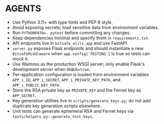 # AGENTS

- Use Python 3.11+ with type hints and PEP 8 style.
- Avoid exposing secrets; load sensitive data from environment variables.
- Run `PYTHONPATH=. pytest` before committing any changes.
- Keep dependencies minimal and specify them in `requirements.txt`.
- API endpoints live in `bitsafe_utils.app` and use FastAPI.
- `server.py` exposes Flask endpoints and should instantiate a new
  `BitsafeMiddleware` when `app.config['TESTING']` is true so tests can mock it.
- Use Waitress as the production WSGI server; only enable Flask's development
  server when `DEBUG=true`.
- Per-application configuration is loaded from environment variables
  `APP_i_ID`, `APP_i_SECRET`, `APP_i_PRIVATE_KEY_PATH`, and
  `APP_i_PUBLIC_KEY_PATH`.
- Store the RSA private key as `PRIVATE_KEY` and the Fernet key as `APP_SECRET`.
- Key generation utilities live in `scripts/generate_keys.py`; do not add duplicate key generation scripts elsewhere.
- Unit tests can generate ephemeral RSA and Fernet keys via
  `tests/helpers.py::generate_test_keys`.
